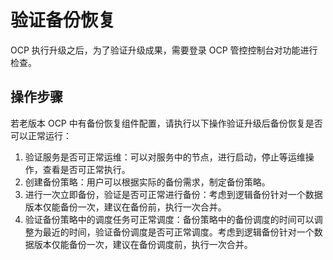 # 验证备份恢复

OCP 执行升级之后，为了验证升级成果，需要登录 OCP 管控控制台对功能进行检查。

## 操作步骤

若老版本 OCP 中有备份恢复组件配置，请执行以下操作验证升级后备份恢复是否可以正常运行：

1. 验证服务是否可正常运维：可以对服务中的节点，进行启动，停止等运维操作，查看是否可正常执行。
2. 创建备份策略：用户可以根据实际的备份需求，制定备份策略。
3. 进行一次立即备份，验证是否可正常进行备份：考虑到逻辑备份针对一个数据版本仅能备份一次，建议在备份前，执行一次合并。
4. 验证备份策略中的调度任务可正常调度：备份策略中的备份调度的时间可以调整为最近的时间，验证备份调度是否可正常调度。考虑到逻辑备份针对一个数据版本仅能备份一次，建议在备份调度前，执行一次合并。
